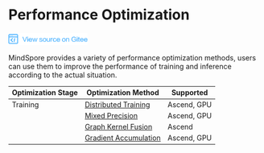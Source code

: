 # Performance Optimization

<a href="https://gitee.com/mindspore/docs/blob/r1.1/docs/programming_guide/source_en/performance_optimization.md" target="_blank"><img src="./_static/logo_source.png"></a>

MindSpore provides a variety of performance optimization methods, users can use them to improve the performance of training and inference according to the actual situation.

| Optimization Stage | Optimization Method | Supported |
| --- | --- | --- |
| Training | [Distributed Training](https://www.mindspore.cn/tutorial/training/en/r1.1/advanced_use/distributed_training_tutorials.html) | Ascend, GPU |
| | [Mixed Precision](https://www.mindspore.cn/tutorial/training/en/r1.1/advanced_use/enable_mixed_precision.html) | Ascend, GPU |
| | [Graph Kernel Fusion](https://www.mindspore.cn/tutorial/training/en/r1.1/advanced_use/enable_graph_kernel_fusion.html) | Ascend |
| | [Gradient Accumulation](https://www.mindspore.cn/tutorial/training/en/r1.1/advanced_use/apply_gradient_accumulation.html) | Ascend, GPU |

